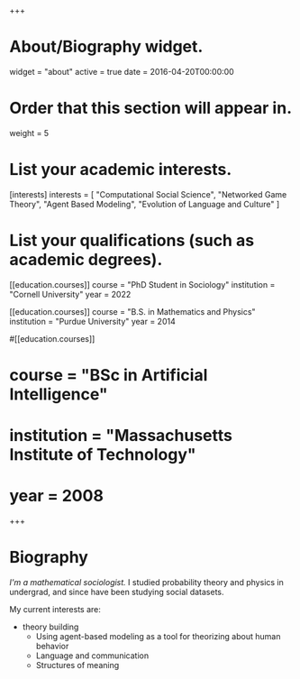 +++
# About/Biography widget.
widget = "about"
active = true
date = 2016-04-20T00:00:00

# Order that this section will appear in.
weight = 5

# List your academic interests.
[interests]
  interests = [
    "Computational Social Science",
    "Networked Game Theory",
    "Agent Based Modeling",
    "Evolution of Language and Culture"
  ]

# List your qualifications (such as academic degrees).
[[education.courses]]
  course = "PhD Student in Sociology"
  institution = "Cornell University"
  year = 2022

[[education.courses]]
  course = "B.S. in Mathematics and Physics"
  institution = "Purdue University"
  year = 2014

#[[education.courses]]
#  course = "BSc in Artificial Intelligence"
#  institution = "Massachusetts Institute of Technology"
#  year = 2008
 
+++

# Biography

*I'm a mathematical sociologist.*
  I studied probability theory and physics in undergrad, and since have been studying social datasets.

My current interests are:
    
+ theory building
  - Using agent-based modeling as a tool for theorizing about human behavior
  - Language and communication
  - Structures of meaning